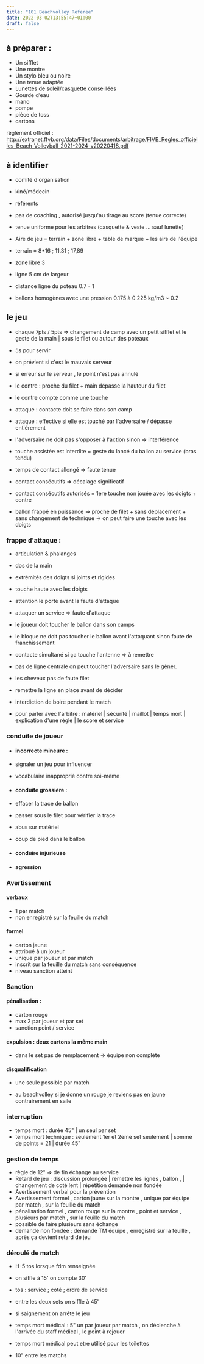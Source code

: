```yaml
---
title: "101 Beachvolley Referee"
date: 2022-03-02T13:55:47+01:00
draft: false
---
```


## à préparer : 

- Un sifflet
- Une montre
- Un stylo bleu ou noire
- Une tenue adaptée
- Lunettes de soleil/casquette conseillées
- Gourde d’eau
- mano
- pompe
- pièce de toss
- cartons

règlement officiel : http://extranet.ffvb.org/data/Files/documents/arbitrage/FIVB_Regles_officielles_Beach_Volleyball_2021-2024-v20220418.pdf



## à identifier 

- comité d'organisation
- kiné/médecin 
- référents 

- pas de coaching , autorisé jusqu'au tirage au score (tenue correcte)
- tenue uniforme pour les arbitres (casquette & veste ... sauf lunette)

- Aire de jeu = terrain + zone libre + table de marque + les airs de l'équipe 
- terrain = 8*16 ; 11.31 ; 17,89
- zone libre 3 
- ligne 5 cm de largeur
- distance ligne du poteau 0.7 - 1 
- ballons homogènes avec une pression 0.175 à 0.225 kg/m3 ~ 0.2

## le jeu 

- chaque 7pts / 5pts => changement de camp avec un petit sifflet et le geste de la main | sous le filet ou autour des poteaux
- 5s pour servir
- on prévient si c'est le mauvais serveur 
- si erreur sur le serveur , le point n'est pas annulé 


- le contre : proche du filet + main dépasse la hauteur du filet 
- le contre compte comme une touche 
- attaque : contacte doit se faire dans son camp 
- attaque : effective si elle est touché par l'adversaire / dépasse entièrement

- l'adversaire ne doit pas s'opposer à l'action sinon => interférence 
- touche assistée est interdite = geste du lancé du  ballon au service (bras tendu)

- temps de contact allongé => faute tenue 
- contact consécutifs => décalage significatif  
- contact consécutifs autorisés = 1ere touche non jouée avec les doigts + contre
- ballon frappé en puissance => proche de filet + sans déplacement + sans changement de technique => on peut faire une touche avec les doigts 

### frappe d'attaque :
- articulation & phalanges  
- dos de la main 
- extrémités des doigts si joints et rigides
- touche haute avec les doigts

- attention le porté avant la faute d'attaque  
- attaquer un service => faute d'attaque 

- le joueur doit toucher le ballon dans son camps 
- le bloque ne doit pas toucher le ballon avant l'attaquant sinon faute de franchissement 

- contacte simultané si ça touche l'antenne => à remettre 
- pas de ligne centrale on peut toucher l'adversaire sans le gêner.
- les cheveux pas de faute filet
- remettre la ligne en place avant de décider 

- interdiction de boire pendant le match 
  
- pour parler avec l'arbitre : matériel | sécurité | maillot | temps mort | explication d'une règle | le score et service
  
### conduite de joueur 
- #### incorrecte mineure : 
- signaler un jeu pour influencer 
- vocabulaire inapproprié contre soi-même 
  
- #### conduite grossière :
- effacer la trace de ballon 
- passer sous le filet pour vérifier la trace 
- abus sur matériel 
- coup de pied dans le ballon 
  
- #### conduire injurieuse 
- #### agression 

### Avertissement 
#### verbaux 
- 1 par match 
- non enregistré sur la feuille du match 

#### formel 
- carton jaune 
- attribué à un joueur 
- unique par joueur et par match 
- inscrit sur la feuille du match sans conséquence 
- niveau sanction atteint 

### Sanction 

#### pénalisation :
- carton rouge 
- max 2 par joueur et par set
- sanction point / service 
#### expulsion : deux cartons la même main   
- dans le set pas de remplacement => équipe non complète 
#### disqualification
- une seule possible par match 
  
- au beachvolley si je donne un rouge je reviens pas en jaune contrairement en salle  
  
### interruption   
- temps mort : durée 45" |  un seul par set 
- temps mort technique : seulement 1er et 2eme set seulement | somme de points = 21 | durée 45"

### gestion de temps 
- règle de 12" => de fin échange au service 
- Retard de jeu : discussion prolongée | remettre les lignes , ballon , | changement de coté lent | répétition demande non fondée 
- Avertissement verbal pour la prévention 
- Avertissement formel , carton jaune sur la montre , unique par équipe par match , sur la feuille du match 
- pénalisation formel , carton rouge sur la montre , point et service ,  plusieurs par match , sur la feuille du match 
- possible de faire plusieurs sans échange
- demande non fondée : demande TM équipe , enregistré sur la feuille , après ça devient retard de jeu 
  

 ### déroulé de match
 - H-5 tos lorsque fdm renseignée 
- on siffle à 15' on compte 30'  
- tos : service ; coté ; ordre de service 
- entre les deux sets on siffle à 45'

- si saignement on arrête le jeu
- temps mort médical : 5" un par joueur par match , on déclenche à l'arrivée du staff médical , le point à rejouer 
- temps mort médical peut etre utilisé pour les toilettes
- 10" entre les matchs 






 